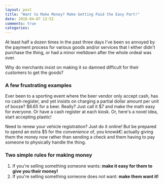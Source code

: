 ```yaml
---
layout: post
title: "Want to Make Money? Make Getting Paid the Easy Part!"
date: 2010-04-07 12:52
comments: true
categories:
---
```

At least half a dozen times in the past three days I've been so annoyed
by the payment process for various goods and/or services that I either
didn't purchase the thing, or had a minor meltdown after the whole
ordeal was over.

Why do merchants insist on making it so damned difficult for their
customers to get the goods?

### A few frustrating examples

Ever been to a sporting event where the beer vendor only accept cash,
has no cash-register, and yet insists on charging a partial dollar
amount per unit of booze? $6.65 for a beer. Really? Just call it $7
and make the math easy for everyone. Or have a cash register at each
kiosk. Or, here's a novel idea, start accepting plastic!

Need to renew your vehicle registration? Just do it online! But be
prepared to spend an extra $5 for the *convenience* of, you knowâ€¦
actually giving them the money now rather than sending a check and them
having to pay someone to physically handle the thing.

### Two simple rules for making money

 1. If you're selling something someone wants: **make it easy for them to
give you their money!**
 2. If you're selling something someone does not want: **make them want
it!**
